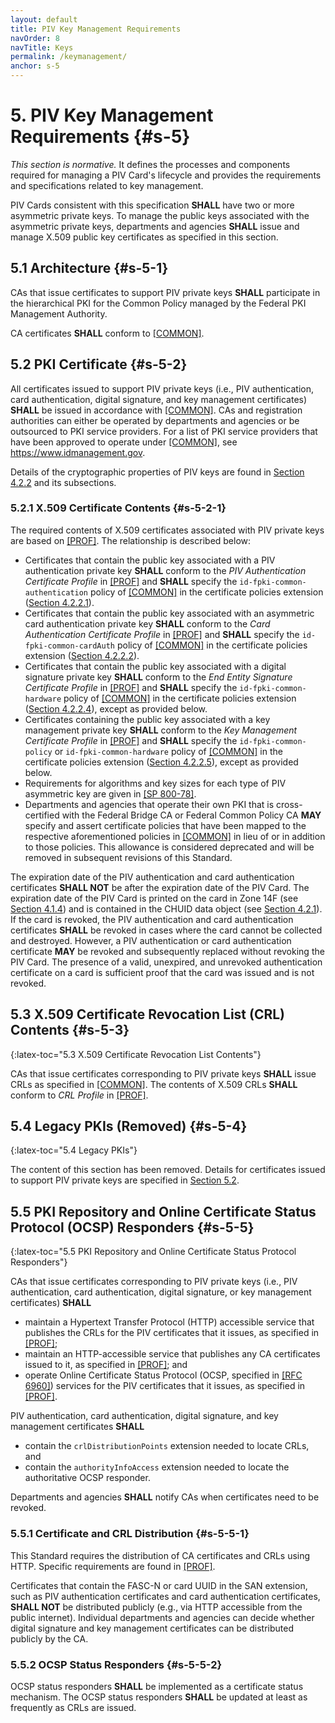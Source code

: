 ```yaml
---
layout: default
title: PIV Key Management Requirements
navOrder: 8
navTitle: Keys
permalink: /keymanagement/
anchor: s-5
---
```


# 5. PIV Key Management Requirements {#s-5}

_This section is normative._ It defines the processes and components required for managing a PIV Card's lifecycle and provides the requirements and specifications related to key management.

PIV Cards consistent with this specification **SHALL** have two or more asymmetric private keys. To manage
the public keys associated with the asymmetric private keys, departments and agencies **SHALL** issue and
manage X.509 public key certificates as specified in this section.

## 5.1 Architecture {#s-5-1}

CAs that issue certificates to support PIV private keys **SHALL** participate in the hierarchical PKI
for the Common Policy managed by the Federal PKI Management Authority.

CA certificates **SHALL** conform to
[[COMMON]](references.md#ref-COMMON).

## 5.2 PKI Certificate {#s-5-2}

All certificates issued to support PIV private keys (i.e., PIV authentication, card authentication, digital signature, and key management certificates) **SHALL** be issued in accordance with [[COMMON]](references.md#ref-COMMON). 
CAs and registration authorities can either be operated by departments and agencies or be outsourced to PKI
service providers. For a list of PKI service providers that have been approved to operate under
[[COMMON]](references.md#ref-COMMON), see <https://www.idmanagement.gov>.

Details of the cryptographic properties of PIV keys are found in [Section 4.2.2](frontend.md#s-4-2-2) and its subsections.

### 5.2.1 X.509 Certificate Contents {#s-5-2-1}

The required contents of X.509 certificates associated with PIV private keys are based on [[PROF]](references.md#ref-PROF). The
relationship is described below:

- Certificates that contain the public key associated with a PIV authentication private key **SHALL** conform
    to the *PIV Authentication Certificate Profile* in [[PROF]](references.md#ref-PROF) and **SHALL** specify the `id-fpki-common-authentication` policy of [[COMMON]](references.md#ref-COMMON) in the certificate policies extension
    ([Section 4.2.2.1](frontend.md#s-4-2-2-1)).
- Certificates that contain the public key associated with an asymmetric card authentication private key
    **SHALL** conform to the *Card Authentication Certificate Profile* in [[PROF]](references.md#ref-PROF) and **SHALL** specify the `id-fpki-common-cardAuth` policy of [[COMMON]](references.md#ref-COMMON) in the certificate policies extension
    ([Section 4.2.2.2](frontend.md#s-4-2-2-2)).
- Certificates that contain the public key associated with a digital signature private key **SHALL** conform to the
    *End Entity Signature Certificate Profile* in [[PROF]](references.md#ref-PROF) and **SHALL** specify the `id-fpki-common-hardware` policy of [[COMMON]](references.md#ref-COMMON) in the certificate policies
    extension ([Section 4.2.2.4](frontend.md#s-4-2-2-4)), except as provided below.
- Certificates containing the public key associated with a key management private key **SHALL** conform to the
    *Key Management Certificate Profile* in [[PROF]](references.md#ref-PROF) and **SHALL** specify the `id-fpki-common-policy` or `id-fpki-common-hardware` policy of [[COMMON]](references.md#ref-COMMON) in the certificate policies extension
    ([Section 4.2.2.5](frontend.md#s-4-2-2-5)), except as provided below.
- Requirements for algorithms and key sizes for each type of PIV asymmetric key are given in
    [[SP 800-78]](references.md#ref-SP-800-78).
- Departments and agencies that operate their own PKI that is cross-certified with the Federal 
    Bridge CA or Federal Common Policy CA **MAY** specify and assert certificate policies that have been mapped to the respective aforementioned policies in [[COMMON]](references.md#ref-COMMON) in lieu of or in addition to those policies. This allowance is considered deprecated and will be removed in subsequent revisions of this Standard.

The expiration date of the PIV authentication and card authentication certificates 
**SHALL NOT** be after the expiration date of the PIV Card. 
The expiration date of the PIV Card is printed on the card in Zone 14F (see [Section 4.1.4](#s-4-1-4)) and is contained in the CHUID data object (see [Section 4.2.1](#s-4-2-1)). 
If the card is revoked, 
the PIV authentication and card authentication certificates **SHALL** be revoked in cases where the card cannot be collected and destroyed.
However, a PIV authentication or card authentication certificate **MAY** be revoked and subsequently replaced without revoking the
PIV Card. The presence of a valid, unexpired, and unrevoked authentication
certificate on a card is sufficient proof that the card was issued and is not revoked.

## 5.3 X.509 Certificate Revocation List (CRL) Contents {#s-5-3}
{:latex-toc="5.3 X.509 Certificate Revocation List Contents"}

CAs that issue certificates corresponding to PIV private keys **SHALL** issue CRLs as specified in
[[COMMON]](references.md#ref-COMMON). The contents of X.509 CRLs **SHALL** conform to *CRL Profile* in [[PROF]](references.md#ref-PROF).

## 5.4 Legacy PKIs (Removed) {#s-5-4}
{:latex-toc="5.4 Legacy PKIs"}

The content of this section has been removed. Details for certificates issued to support PIV private keys are specified in [Section 5.2](keymanagement.md#s-5-2).

## 5.5 PKI Repository and Online Certificate Status Protocol (OCSP) Responders {#s-5-5}
{:latex-toc="5.5 PKI Repository and Online Certificate Status Protocol Responders"}

CAs that issue certificates corresponding to PIV private keys (i.e., PIV authentication, card authentication, digital signature, or key management certificates) **SHALL**

- maintain a Hypertext Transfer Protocol (HTTP) accessible service that publishes the CRLs for the PIV certificates that it issues, as specified in [[PROF]](references.md#ref-PROF);
- maintain an HTTP-accessible service that publishes any CA certificates issued to it, as specified in [[PROF]](references.md#ref-PROF); and
- operate Online Certificate Status Protocol (OCSP, specified in [[RFC 6960]](references.md#ref-RFC6960)) services for the PIV certificates that it issues, as specified in [[PROF]](references.md#ref-PROF).

PIV authentication, card authentication, digital signature, and key management certificates **SHALL**

- contain the `crlDistributionPoints` extension needed to locate CRLs, and
- contain the `authorityInfoAccess` extension needed to locate the authoritative OCSP responder.

Departments and agencies **SHALL** notify CAs when certificates need to be revoked.

### 5.5.1 Certificate and CRL Distribution {#s-5-5-1}

This Standard requires the distribution of CA certificates and CRLs using HTTP. Specific requirements are
found in [[PROF]](references.md#ref-PROF).

Certificates that contain the FASC-N or card UUID in the SAN extension, such as PIV
authentication certificates and card authentication certificates, **SHALL NOT** be distributed publicly (e.g., via
HTTP accessible from the public internet).
Individual departments and agencies can decide whether digital signature and key
management certificates can be distributed publicly by the CA.

### 5.5.2 OCSP Status Responders {#s-5-5-2}

OCSP status responders **SHALL** be implemented as a certificate status
mechanism. The OCSP status responders **SHALL** be updated at least as frequently as CRLs are issued.
